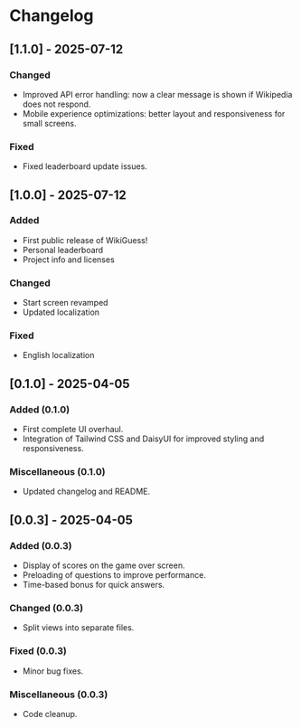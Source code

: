 # Changelog

## [1.1.0] - 2025-07-12

### Changed

- Improved API error handling: now a clear message is shown if Wikipedia does not respond.
- Mobile experience optimizations: better layout and responsiveness for small screens.

### Fixed

- Fixed leaderboard update issues.

## [1.0.0] - 2025-07-12

### Added

- First public release of WikiGuess!
- Personal leaderboard
- Project info and licenses

### Changed

- Start screen revamped
- Updated localization

### Fixed

- English localization

## [0.1.0] - 2025-04-05

### Added (0.1.0)

- First complete UI overhaul.
- Integration of Tailwind CSS and DaisyUI for improved styling and responsiveness.

### Miscellaneous (0.1.0)

- Updated changelog and README.

## [0.0.3] - 2025-04-05

### Added (0.0.3)

- Display of scores on the game over screen.
- Preloading of questions to improve performance.
- Time-based bonus for quick answers.

### Changed (0.0.3)

- Split views into separate files.

### Fixed (0.0.3)

- Minor bug fixes.

### Miscellaneous (0.0.3)

- Code cleanup.
